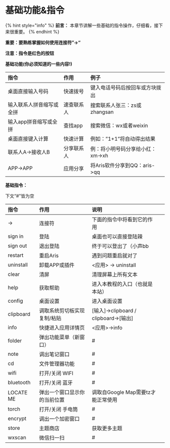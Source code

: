 # 基础功能&指令

{% hint style="info" %}
**前言：** 本章节讲解一些基础的指令操作，仔细看，接下来很重要。
{% endhint %}

**重要：要熟练掌握如何使用连接符”-&gt;“**

**注意：指令是红色的按钮**

**基础功能\(你必须知道的一些内容!\)**

| **指令** | **作用** | **例子** |
| :--- | :--- | :--- |
| 桌面直接输入号码 | 快速拨号 | 键入电话号码后按回车或方块拨出 |
| 输入联系人拼音缩写或全拼 | 速查联系人 | 搜索联系人张三：zs或zhangsan |
| 输入app拼音缩写或全拼 | 查找app | 搜索微信：wx或者weixin |
| 桌面直接键入计算 | 快速计算 | 例如：”1+1”将自动得出结果 |
| 联系人A-&gt;接收人B | 分享联系人 | 例：将小明号码分享给小红：xm-&gt;xh |
| APP-&gt;APP | 应用分享 | 将Aris软件分享到QQ：aris-&gt;qq |

**基础指令：**

下文“\#”皆为空

| **指令** | 作用 | 说明 |  |
| :--- | :--- | :--- | :--- |
| -&gt; | 连接符 | 下面的指令中将看到它的作用 |  |
| sign in | 登陆 | 桌面也可以直接登陆辣 |  |
| sign out | 退出登陆 | 终于可以登出了（小声bb |  |
| restart | 重启Aris | 遇到问题重启就对了 |  |
| uninstall | 卸载APP或插件 | &lt;应用&gt; -&gt; uninstall |  |
| clear | 清屏 | 清理屏幕上所有文本 |  |
| help | 获取帮助 | 进入本教程的入口（也就是本站） |  |
| config | 桌面设置 | 进入桌面设置 |  |
| clipboard | 调取系统剪切板实现 复制/粘贴 | \[输入\]-&gt;clipboard / clipboard-&gt;\[输出\] |  |
| info | 快捷进入应用详情页 | &lt;应用&gt;-&gt;info |  |
| folder | 弹出功能菜单（新窗口） | \# |  |
| note | 调出笔记窗口 | \# |  |
| cd | 文件管理器功能 | \# |  |
| wifi | 打开/关闭 WIFI | \# |  |
| bluetooth | 打开/关闭 蓝牙 | \# |  |
| LOCATE ME | 弹出一个窗口显示你的当前位置 | 调取自Google Map需要tz才能正常使用 |  |
| torch | 打开/关闭 手电筒 | \# |  |
| encrypt | 调出一个加密窗口 | \# |  |
| store | 主题商店 | 获取更多主题 |  |
| wxscan | 微信扫一扫 | \# |  |

